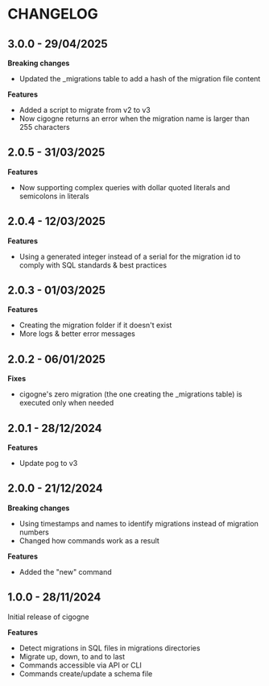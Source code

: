 # CHANGELOG

## 3.0.0 - 29/04/2025

**Breaking changes**

- Updated the _migrations table to add a hash of the migration file content

**Features**

- Added a script to migrate from v2 to v3
- Now cigogne returns an error when the migration name is larger than 255 characters

## 2.0.5 - 31/03/2025

**Features**

- Now supporting complex queries with dollar quoted literals and semicolons in literals

## 2.0.4 - 12/03/2025

**Features**

- Using a generated integer instead of a serial for the migration id to comply with SQL standards & best practices

## 2.0.3 - 01/03/2025

**Features**

- Creating the migration folder if it doesn't exist
- More logs & better error messages

## 2.0.2 - 06/01/2025

**Fixes**

- cigogne's zero migration (the one creating the _migrations table) is executed only when needed

## 2.0.1 - 28/12/2024

**Features**

- Update pog to v3

## 2.0.0 - 21/12/2024

**Breaking changes**

- Using timestamps and names to identify migrations instead of migration numbers
- Changed how commands work as a result

**Features**

- Added the "new" command

## 1.0.0 - 28/11/2024

Initial release of cigogne

**Features**

- Detect migrations in SQL files in migrations directories
- Migrate up, down, to and to last
- Commands accessible via API or CLI
- Commands create/update a schema file